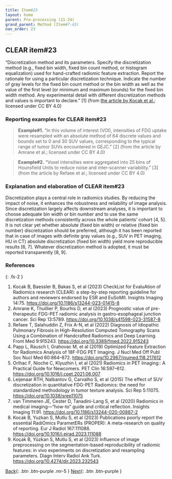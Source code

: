 ```yaml
---
title: Item#23
layout: home
parent: Pre-processing (21-24)
grand_parent: Method (Item#7-43)
nav_order: 23
---
```


## CLEAR item#23


“Discretization method and its parameters. Specify the discretization method (e.g., fixed bin width, fixed bin count method, or histogram equalization) used for hand-crafted radiomic feature extraction. Report the rationale for using a particular discretization technique. Indicate the number of gray levels for the fixed bin count method or the bin width as well as the value of the first level (or minimum and maximum bounds) for the fixed bin width method. Any experimental detail with different discretization methods and values is important to declare.”  [1] (from [the article by Kocak et al.](https://insightsimaging.springeropen.com/articles/10.1186/s13244-023-01415-8); licensed under CC BY 4.0)


### Reporting examples for CLEAR item#23

> **Example#1.** “In this volume of interest (VOI), intensities of FDG uptake were resampled with an absolute method of 64 discrete values and bounds set to 0 and 30 SUV values, corresponding to the typical range of tumor SUVs encountered in GEJC.” [2] (from the article by Amrane  et al.; licensed under CC BY 4.0)

> **Example#2.** “Voxel intensities were aggregated into 25 bins of Hounsfield Units to reduce noise and inter-scanner variability.” [3] (from the article by Refaee et al.; licensed under CC BY 4.0)

### Explanation and elaboration of CLEAR item#23

Discretization plays a central role in radiomics studies. By reducing the impact of noise, it enhances the robustness and reliability of image analysis. Since discretization largely affects downstream analyses, it is important to choose adequate bin width or bin number and to use the same discretization methods consistently across the whole patients’ cohort [4, 5]. It is not clear yet whether absolute (fixed bin width) or relative (fixed bin number) discretization should be preferred, although it has been reported that in case of images with definite gray values (e.g., SUV in PET imaging, HU in CT) absolute discretization (fixed bin width) yield more reproducible results [6, 7]. Whatever discretization method is adopted, it must be reported transparently [8, 9].

### References

{: .fs-2 }

1. 	Kocak B, Baessler B, Bakas S, et al (2023) CheckList for EvaluAtion of Radiomics research (CLEAR): a step-by-step reporting guideline for authors and reviewers endorsed by ESR and EuSoMII. Insights Imaging 14:75. https://doi.org/10.1186/s13244-023-01415-8
2. 	Amrane K, Thuillier P, Bourhis D, et al (2023) Prognostic value of pre-therapeutic FDG-PET radiomic analysis in gastro-esophageal junction cancer. Sci Rep 13:5789. https://doi.org/10.1038/s41598-023-31587-8
3. 	Refaee T, Salahuddin Z, Frix A-N, et al (2022) Diagnosis of Idiopathic Pulmonary Fibrosis in High-Resolution Computed Tomography Scans Using a Combination of Handcrafted Radiomics and Deep Learning. Front Med 9:915243. https://doi.org/10.3389/fmed.2022.915243
4. 	Papp L, Rausch I, Grahovac M, et al (2019) Optimized Feature Extraction for Radiomics Analysis of 18F-FDG PET Imaging. J Nucl Med Off Publ Soc Nucl Med 60:864–872. https://doi.org/10.2967/jnumed.118.217612
5. 	Orlhac F, Nioche C, Klyuzhin I, et al (2021) Radiomics in PET Imaging:: A Practical Guide for Newcomers. PET Clin 16:597–612. https://doi.org/10.1016/j.cpet.2021.06.007
6. 	Leijenaar RTH, Nalbantov G, Carvalho S, et al (2015) The effect of SUV discretization in quantitative FDG-PET Radiomics: the need for standardized methodology in tumor texture analysis. Sci Rep 5:11075. https://doi.org/10.1038/srep11075
7. 	van Timmeren JE, Cester D, Tanadini-Lang S, et al (2020) Radiomics in medical imaging—“how-to” guide and critical reflection. Insights Imaging 11:91. https://doi.org/10.1186/s13244-020-00887-2
8. 	Kocak B, Yuzkan S, Mutlu S, et al (2023) Publications poorly report the essential RadiOmics ParametERs (PROPER): A meta-research on quality of reporting. Eur J Radiol 167:111088. https://doi.org/10.1016/j.ejrad.2023.111088
9. 	Koçak B, Yüzkan S, Mutlu S, et al (2023) Influence of image preprocessing on the segmentation-based reproducibility of radiomic features: in vivo experiments on discretization and resampling parameters. Diagn Interv Radiol Ank Turk. https://doi.org/10.4274/dir.2023.232543



[Back](https://radiomic.github.io/CLEAR-E3/docs/Item2.html){: .btn .btn-purple .mr-5 }
[Next](https://radiomic.github.io/CLEAR-E3/docs/Item4.html){: .btn .btn-purple   }
